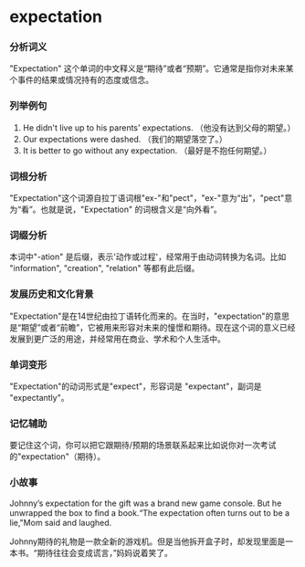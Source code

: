 # expectation

### 分析词义

  

"Expectation" 这个单词的中文释义是“期待”或者“预期”。它通常是指你对未来某个事件的结果或情况持有的态度或信念。

  

### 列举例句

  

1.  He didn't live up to his parents' expectations. （他没有达到父母的期望。）
2.  Our expectations were dashed. （我们的期望落空了。）
3.  It is better to go without any expectation. （最好是不抱任何期望。）

  

### 词根分析

  

"Expectation"这个词源自拉丁语词根"ex-"和"pect"，"ex-"意为“出”，"pect"意为“看”。也就是说，"Expectation" 的词根含义是“向外看”。

  

### 词缀分析

  

本词中"-ation" 是后缀，表示'动作或过程'，经常用于由动词转换为名词。比如 "information", "creation", "relation" 等都有此后缀。

  

### 发展历史和文化背景

  

"Expectation"是在14世纪由拉丁语转化而来的。在当时，"expectation"的意思是“期望”或者“前瞻”，它被用来形容对未来的憧憬和期待。现在这个词的意义已经发展到更广泛的用途，并经常用在商业、学术和个人生活中。

  

### 单词变形

  

"Expectation"的动词形式是"expect"，形容词是 "expectant"，副词是 "expectantly"。

  

### 记忆辅助

  

要记住这个词，你可以把它跟期待/预期的场景联系起来比如说你对一次考试的"expectation"（期待）。

  

### 小故事

  

Johnny’s expectation for the gift was a brand new game console. But he unwrapped the box to find a book.“The expectation often turns out to be a lie,"Mom said and laughed.

  

Johnny期待的礼物是一款全新的游戏机。但是当他拆开盒子时，却发现里面是一本书。“期待往往会变成谎言，”妈妈说着笑了。
